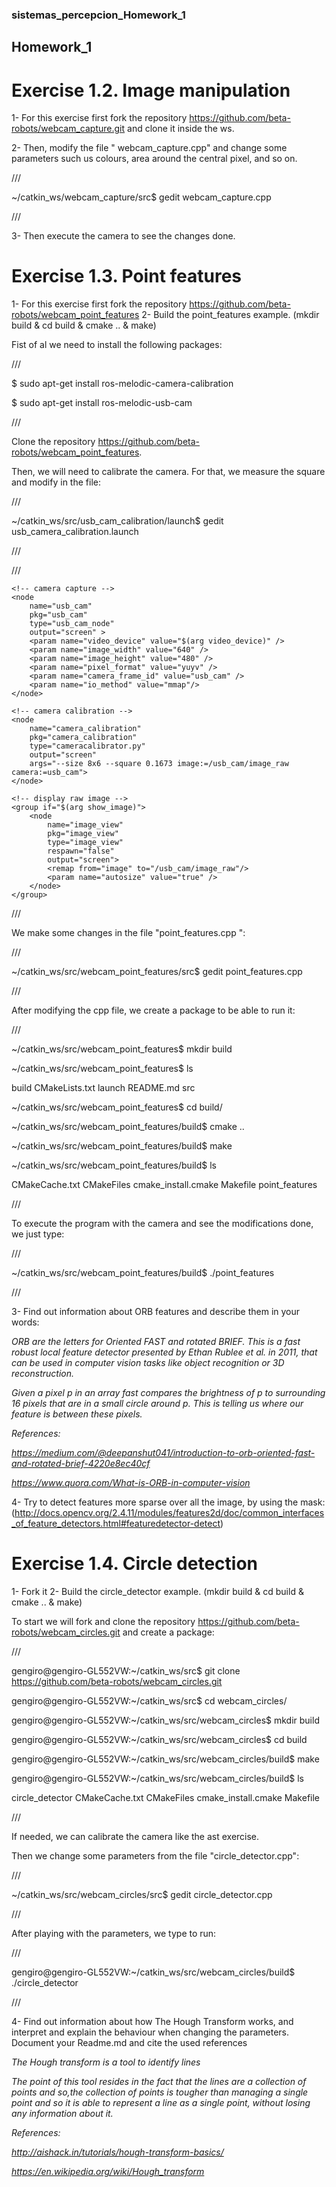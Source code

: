 ### sistemas_percepcion_Homework_1
## Homework_1

# Exercise 1.2. Image manipulation

1- For this exercise first fork the repository https://github.com/beta-robots/webcam_capture.git and clone it inside the ws.

2- Then, modify the file " webcam_capture.cpp" and change some parameters such us colours, area around the central pixel, and so on.

///

~/catkin_ws/webcam_capture/src$ gedit webcam_capture.cpp 


///

3- Then execute the camera to see the changes done.


# Exercise 1.3. Point features

1- For this exercise first fork the repository https://github.com/beta-robots/webcam_point_features
2- Build the point_features example. (mkdir build & cd build & cmake .. & make)


Fist of al we need to install the following packages:
 
 ///
 
$ sudo apt-get install ros-melodic-camera-calibration

$ sudo apt-get install ros-melodic-usb-cam


///

Clone the repository https://github.com/beta-robots/webcam_point_features.
 
 Then, we will need to calibrate the camera. For that, we measure the square and modify in the file:
 
 ///
 
 ~/catkin_ws/src/usb_cam_calibration/launch$ gedit usb_camera_calibration.launch


///

///
 
 <launch>
	<!-- User arguments -->
	<arg name="video_device"  default="/dev/video0" />
	<arg name="show_image"  default="false" />

	<!-- camera capture -->
	<node
		name="usb_cam"
		pkg="usb_cam"
		type="usb_cam_node"
		output="screen" >
		<param name="video_device" value="$(arg video_device)" />
		<param name="image_width" value="640" />
		<param name="image_height" value="480" />
		<param name="pixel_format" value="yuyv" />
		<param name="camera_frame_id" value="usb_cam" />
		<param name="io_method" value="mmap"/>
	</node>

	<!-- camera calibration -->
	<node
		name="camera_calibration"
		pkg="camera_calibration"
		type="cameracalibrator.py"
		output="screen"
		args="--size 8x6 --square 0.1673 image:=/usb_cam/image_raw camera:=usb_cam">
	</node>

	<!-- display raw image -->
	<group if="$(arg show_image)">
		<node
			name="image_view"
			pkg="image_view"
			type="image_view"
			respawn="false"
			output="screen">
			<remap from="image" to="/usb_cam/image_raw"/>
			<param name="autosize" value="true" />
		</node>
	</group>

</launch>

///

We make some changes in the file "point_features.cpp ":

///

~/catkin_ws/src/webcam_point_features/src$ gedit point_features.cpp 


///

After modifying the cpp file, we create a package to be able to run it:

///

~/catkin_ws/src/webcam_point_features$ mkdir build

~/catkin_ws/src/webcam_point_features$ ls

build  CMakeLists.txt  launch  README.md  src

~/catkin_ws/src/webcam_point_features$ cd build/

~/catkin_ws/src/webcam_point_features/build$ cmake ..

~/catkin_ws/src/webcam_point_features/build$ make

~/catkin_ws/src/webcam_point_features/build$ ls

CMakeCache.txt  CMakeFiles  cmake_install.cmake  Makefile  point_features


///

To execute the program with the camera and see the modifications done, we just type:

///

~/catkin_ws/src/webcam_point_features/build$ ./point_features 


///


3- Find out information about ORB features and describe them in your words:


*ORB are the letters for Oriented FAST and rotated BRIEF. This is a fast robust local feature detector presented by Ethan Rublee et al. in 2011, that can be used in computer vision tasks like object recognition or 3D reconstruction.*

*Given a pixel p in an array fast compares the brightness of p to surrounding 16 pixels that are in a small circle around p. This is telling us where our feature is between these pixels.*

*References:*

*https://medium.com/@deepanshut041/introduction-to-orb-oriented-fast-and-rotated-brief-4220e8ec40cf*

*https://www.quora.com/What-is-ORB-in-computer-vision*


4- Try to detect features more sparse over all the image, by using the mask: (http://docs.opencv.org/2.4.11/modules/features2d/doc/common_interfaces_of_feature_detectors.html#featuredetector-detect)


# Exercise 1.4. Circle detection

1- Fork it
2- Build the circle_detector example. (mkdir build & cd build & cmake .. & make)

To start we will fork and clone the repository https://github.com/beta-robots/webcam_circles.git and create a package:

///

gengiro@gengiro-GL552VW:~/catkin_ws/src$ git clone https://github.com/beta-robots/webcam_circles.git

gengiro@gengiro-GL552VW:~/catkin_ws/src$ cd webcam_circles/

gengiro@gengiro-GL552VW:~/catkin_ws/src/webcam_circles$ mkdir build

gengiro@gengiro-GL552VW:~/catkin_ws/src/webcam_circles$ cd build

gengiro@gengiro-GL552VW:~/catkin_ws/src/webcam_circles/build$ make

gengiro@gengiro-GL552VW:~/catkin_ws/src/webcam_circles/build$ ls

circle_detector  CMakeCache.txt  CMakeFiles  cmake_install.cmake  Makefile


///

If needed, we can calibrate the camera like the ast exercise.

Then we change some parameters from the file "circle_detector.cpp":

///

~/catkin_ws/src/webcam_circles/src$ gedit circle_detector.cpp


///

After playing with the parameters, we type to run:

///

gengiro@gengiro-GL552VW:~/catkin_ws/src/webcam_circles/build$ ./circle_detector 


///

4- Find out information about how The Hough Transform works, and interpret and explain  the behaviour when changing the parameters. Document your Readme.md and cite the used references

*The Hough transform is a tool to identify lines*

*The point of this tool resides in the fact that the lines are a collection of points and so,the collection of points is tougher than managing a single point and so it is able to represent a line as a single point, without losing any information about it.*

*References:*

*http://aishack.in/tutorials/hough-transform-basics/*

*https://en.wikipedia.org/wiki/Hough_transform*


